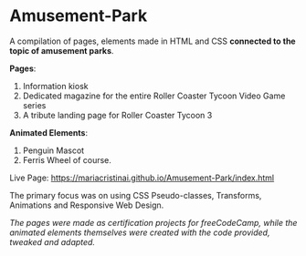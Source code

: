 # Amusement-Park
A compilation of pages, elements made in HTML and CSS **connected to the topic of amusement parks**.

**Pages**:
1. Information kiosk
2. Dedicated magazine for the entire Roller Coaster Tycoon Video Game series
3. A tribute landing page for Roller Coaster Tycoon 3 

**Animated Elements**:
1. Penguin Mascot
2. Ferris Wheel of course.

Live Page: https://mariacristinai.github.io/Amusement-Park/index.html

The primary focus was on using CSS Pseudo-classes, Transforms, Animations and Responsive Web Design. 

_The pages were made as certification projects for freeCodeCamp, while the animated elements themselves were created with the code provided, tweaked and adapted._
